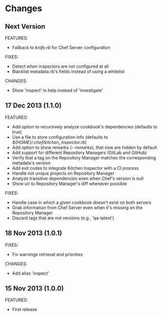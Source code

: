 Changes
==
Next Version
--

FEATURES:

* Fallback to *knife.rb* for Chef Server configuration

FIXES:

* Detect when inspectors are not configured at all
* Blacklist metadata.rb's fields instead of using a whitelist

CHANGES:

* Show 'inspect' in help instead of 'investigate'

17 Dec 2013 (1.1.0)
--

FEATURES:

* Add option to recursively analyze cookbook's dependencies (defaults to true)
* Use a file to store configuration info (defaults to *${HOME}/.chef/kitchen_inspector.rb*)
* Add option to show remarks (*--remarks*), that now are hidden by default
* Add support for different Repository Managers (GitLab and GitHub)
* Verify that a tag on the Repository Manager matches the corresponding metadata's version
* Add exit codes to integrate Kitchen Inspector with a CI process
* Handle not unique projects on Repository Manager
* Analyze transitive dependencies even when Chef's version is null
* Show url to Repository Manager's diff whenever possible

FIXES:

* Handle case in which a given cookbook doesn't exist on both servers
* Grab information from Chef Server even when it's missing on the Repository Manager
* Discard tags that are not versions (e.g., 'qa-latest')

18 Nov 2013 (1.0.1)
--

FIXES:

* Fix warnings retrieval and priorities

CHANGES:

* Add alias 'inspect'

15 Nov 2013 (1.0.0)
--

FEATURES:

* First release